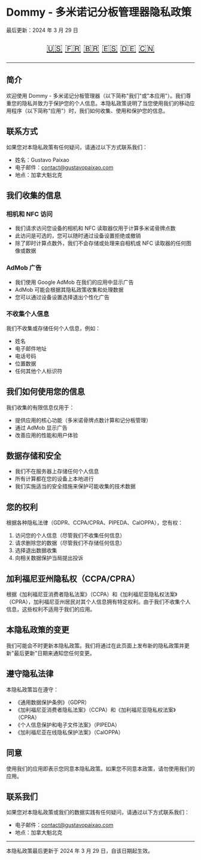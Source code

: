 # Dommy - 多米诺记分板管理器隐私政策

最后更新：2024 年 3 月 29 日

<div align="center">

<div style="font-size: 24px;">

[🇺🇸](README.md) [🇫🇷](fr.md) [🇧🇷](pt.md) [🇪🇸](es.md) [🇩🇪](de.md) [🇨🇳](zh.md)

</div>

</div>

---

## 简介

欢迎使用 Dommy - 多米诺记分板管理器（以下简称"我们"或"本应用"）。我们尊重您的隐私并致力于保护您的个人信息。本隐私政策说明了当您使用我们的移动应用程序（以下简称"应用"）时，我们如何收集、使用和保护您的信息。

## 联系方式

如果您对本隐私政策有任何疑问，请通过以下方式联系我们：

- 姓名：Gustavo Paixao
- 电子邮件：contact@gustavopaixao.com
- 地点：加拿大魁北克

## 我们收集的信息

### 相机和 NFC 访问

- 我们请求访问您设备的相机和 NFC 读取器仅用于计算多米诺骨牌点数
- 此访问是可选的，您可以随时通过设备设置拒绝或撤销
- 除了即时计算点数外，我们不会存储或处理来自相机或 NFC 读取器的任何图像或数据

### AdMob 广告

- 我们使用 Google AdMob 在我们的应用中显示广告
- AdMob 可能会根据其隐私政策收集和处理数据
- 您可以通过设备设置选择退出个性化广告

### 不收集个人信息

我们不收集或存储任何个人信息，例如：

- 姓名
- 电子邮件地址
- 电话号码
- 位置数据
- 任何其他个人标识符

## 我们如何使用您的信息

我们收集的有限信息仅用于：

- 提供应用的核心功能（多米诺骨牌点数计算和记分板管理）
- 通过 AdMob 显示广告
- 改善应用的性能和用户体验

## 数据存储和安全

- 我们不在服务器上存储任何个人信息
- 所有计算都在您的设备上本地进行
- 我们实施适当的安全措施来保护可能收集的技术数据

## 您的权利

根据各种隐私法律（GDPR、CCPA/CPRA、PIPEDA、CalOPPA），您有权：

1. 访问您的个人信息（尽管我们不收集任何信息）
2. 请求删除您的数据（尽管我们不存储任何信息）
3. 选择退出数据收集
4. 向相关数据保护当局提出投诉

## 加利福尼亚州隐私权（CCPA/CPRA）

根据《加利福尼亚消费者隐私法案》（CCPA）和《加利福尼亚隐私权法案》（CPRA），加利福尼亚州居民对其个人信息拥有特定权利。由于我们不收集个人信息，这些权利不适用于我们的应用。

## 本隐私政策的变更

我们可能会不时更新本隐私政策。我们将通过在此页面上发布新的隐私政策并更新"最后更新"日期来通知您任何变更。

## 遵守隐私法律

本隐私政策旨在遵守：

- 《通用数据保护条例》（GDPR）
- 《加利福尼亚消费者隐私法案》（CCPA）和《加利福尼亚隐私权法案》（CPRA）
- 《个人信息保护和电子文件法案》（PIPEDA）
- 《加利福尼亚在线隐私保护法案》（CalOPPA）

## 同意

使用我们的应用即表示您同意本隐私政策。如果您不同意本政策，请勿使用我们的应用。

## 联系我们

如果您对本隐私政策或我们的数据实践有任何疑问，请通过以下方式联系我们：

- 电子邮件：contact@gustavopaixao.com
- 地点：加拿大魁北克

---

本隐私政策最后更新于 2024 年 3 月 29 日，自该日期起生效。

